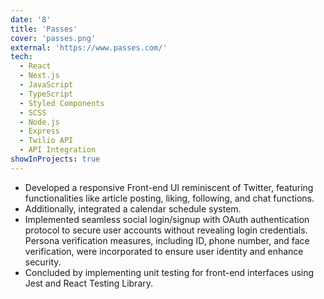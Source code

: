 ```yaml
---
date: '8'
title: 'Passes'
cover: 'passes.png'
external: 'https://www.passes.com/'
tech:
  - React
  - Next.js
  - JavaScript
  - TypeScript
  - Styled Components
  - SCSS
  - Node.js
  - Express
  - Twilio API
  - API Integration
showInProjects: true
---
```


- Developed a responsive Front-end UI reminiscent of Twitter, featuring functionalities like article posting, liking, following, and chat functions.
- Additionally, integrated a calendar schedule system.
- Implemented seamless social login/signup with OAuth authentication protocol to secure user accounts without revealing login credentials. Persona verification measures, including ID, phone number, and face verification, were incorporated to ensure user identity and enhance security.
- Concluded by implementing unit testing for front-end interfaces using Jest and React Testing Library.
